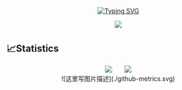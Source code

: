 <p align="center">
<a href="https://git.io/typing-svg"><img src="https://readme-typing-svg.herokuapp.com?font=Fira+Code&duration=5001&pause=1000&color=1AA5F7&center=true&vCenter=true&multiline=true&width=435&lines=The+harder%2C+ther+luckier!" alt="Typing SVG" /></a>
</p>

<div align="center">
    <img src="https://activity-graph.herokuapp.com/graph?username=1314liuwei&theme=minimal" />
</div>

## 📈Statistics

<div align="center">
<span>&emsp;&emsp;</span>
<img height="170px" src="https://github-readme-stats.vercel.app/api?username=1314liuwei" /><span>&emsp;&emsp;</span><img height="170px" src="https://github-readme-stats.vercel.app/api/top-langs/?username=1314liuwei&layout=compact&langs_count=8" />
<span>&emsp;&emsp;</span>
</div>

<div align=center>![这里写图片描述](./github-metrics.svg)
